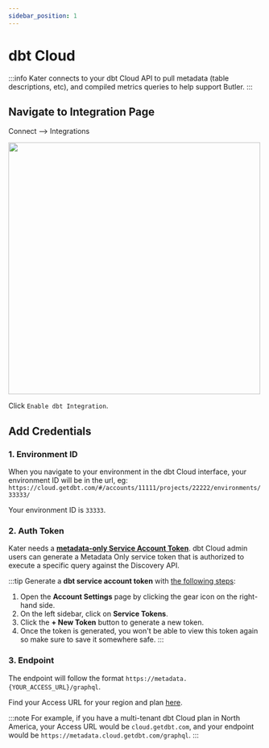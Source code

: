 ```yaml
---
sidebar_position: 1
---
```


# dbt Cloud
:::info
Kater connects to your dbt Cloud API to pull metadata (table descriptions, etc), and compiled metrics queries to help support Butler.
:::

## Navigate to Integration Page
Connect --> Integrations
<div style={{ display: "flex", justifyContent: "center", padding: "2rem 0 3rem 0" }}>
    <img src={require("../../../static/img/dbtInt.png").default} width="500" />
</div>

Click `Enable dbt Integration`.

## Add Credentials
### 1. Environment ID
When you navigate to your environment in the dbt Cloud interface, your environment ID will be in the url, eg:
`https://cloud.getdbt.com/#/accounts/11111/projects/22222/environments/33333/`

Your environment ID is `33333`.

### 2. Auth Token
Kater needs a [**metadata-only Service Account Token**](https://docs.getdbt.com/docs/dbt-cloud-apis/service-tokens#permissions-for-service-account-tokens). dbt Cloud admin users can generate a Metadata Only service token that is authorized to execute a specific query against the Discovery API.

:::tip
Generate a **dbt service account token** with [the following steps](https://docs.getdbt.com/docs/dbt-cloud-apis/service-tokens#generate-service-account-tokens):
1. Open the **Account Settings** page by clicking the gear icon on the right-hand side.
2. On the left sidebar, click on **Service Tokens**.
3. Click the **+ New Token** button to generate a new token.
4. Once the token is generated, you won't be able to view this token again so make sure to save it somewhere safe.
:::

### 3. Endpoint
The endpoint will follow the format `https://metadata.{YOUR_ACCESS_URL}/graphql`.

Find your Access URL for your region and plan [here](https://docs.getdbt.com/docs/cloud/about-cloud/access-regions-ip-addresses).

:::note
For example, if you have a multi-tenant dbt Cloud plan in North America, your Access URL would be `cloud.getdbt.com`, and your endpoint would be `https://metadata.cloud.getdbt.com/graphql`.
:::